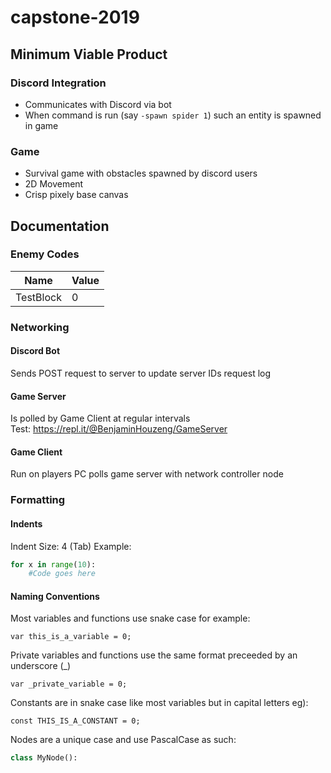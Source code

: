# capstone-2019

## Minimum Viable Product
### Discord Integration
* Communicates with Discord via bot
* When command is run (say `-spawn spider 1`) such an entity is spawned in game
### Game
* Survival game with obstacles spawned by discord users
* 2D Movement
* Crisp pixely base canvas

## Documentation
### Enemy Codes
| Name      | Value |
|-----------|-------|
| TestBlock | 0     |
### Networking
#### Discord Bot
Sends POST request to server to update server IDs request log
#### Game Server
Is polled by Game Client at regular intervals  
Test: https://repl.it/@BenjaminHouzeng/GameServer
#### Game Client
Run on players PC polls game server with network controller node
### Formatting
#### Indents
Indent Size: 4 (Tab)
Example:
```python
for x in range(10):
    #Code goes here
```
#### Naming Conventions
Most variables and functions use snake case for example:
```
var this_is_a_variable = 0;
```
Private variables and functions use the same format preceeded by an underscore (_)
```
var _private_variable = 0;
```
Constants are in snake case like most variables but in capital letters eg):
```
const THIS_IS_A_CONSTANT = 0;
```
Nodes are a unique case and use PascalCase as such:
```python
class MyNode():
```

